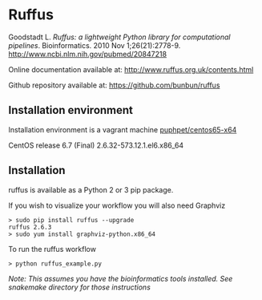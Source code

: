 # Ruffus

Goodstadt L. *Ruffus: a lightweight Python library for computational pipelines*. Bioinformatics. 2010 Nov 1;26(21):2778-9.
http://www.ncbi.nlm.nih.gov/pubmed/20847218

Online documentation available at: http://www.ruffus.org.uk/contents.html

Github repository available at: https://github.com/bunbun/ruffus

## Installation environment

Installation environment is a vagrant machine  [puphpet/centos65-x64](https://atlas.hashicorp.com/puphpet/boxes/centos65-x64)

CentOS release 6.7 (Final)  2.6.32-573.12.1.el6.x86_64

## Installation

ruffus is available as a Python 2 or 3 pip package.

If you wish to visualize your workflow you will also need Graphviz

```
> sudo pip install ruffus --upgrade
ruffus 2.6.3
> sudo yum install graphviz-python.x86_64
```

To run the ruffus workflow 
```
> python ruffus_example.py
```

_Note: This assumes you have the bioinformatics tools installed. See snakemake directory for those instructions_
